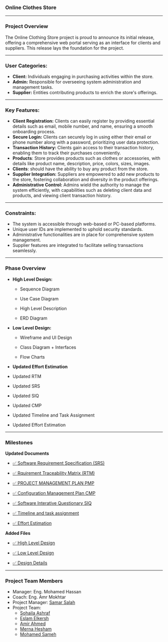### **Online Clothes Store**

---

### **Project Overview**

The Online Clothing Store project is proud to announce its initial release, offering a comprehensive web portal serving as an interface for clients and suppliers. This release lays the foundation for the project.

---

### **User Categories:**

- **Client:** Individuals engaging in purchasing activities within the store.
- **Admin:** Responsible for overseeing system administration and management tasks.
- **Supplier:** Entities contributing products to enrich the store's offerings.

---

### **Key Features:**

- **Client Registration:** Clients can easily register by providing essential details such as email, mobile number, and name, ensuring a smooth onboarding process.
- **Secure Login:** Clients can securely log in using either their email or phone number along with a password, prioritizing user data protection.
- **Transaction History:** Clients gain access to their transaction history, enabling them to track their purchases conveniently.
- **Products**: Store provides products such as clothes or accessories, with details like product name, description, price, colors, sizes, images.
- **Clients**: should have the ability to buy any product from the store.
- **Supplier Integration:** Suppliers are empowered to add new products to the store, fostering collaboration and diversity in the product offerings.
- **Administrative Control:** Admins wield the authority to manage the system efficiently, with capabilities such as deleting client data and products, and viewing client transaction history.

---

### **Constraints:**

- The system is accessible through web-based or PC-based platforms.
- Unique user IDs are implemented to uphold security standards.
- Administrative functionalities are in place for comprehensive system management.
- Supplier features are integrated to facilitate selling transactions seamlessly.

---
### **Phase Overview**
- **High Level Design:**
    - Sequence Diagram
 
    - Use Case Diagram

    - High Level Description

    - ERD Diagram

- **Low Level Design:**
    - Wireframe and UI Design

    - Class Diagram + Interfaces

    - Flow Charts
      
- **Updated Effort Estimation**

- Updated RTM

- Updated SRS

- Updated SIQ

- Updated CMP

- Updated Timeline and Task Assignment

- Updated Effort Estimation
---

### **Milestones**

**Updated Documents**
  - [✅ Software Requirement Specification (SRS)](https://github.com/Muhammed-Sameh/QA_Workshop_ClothesStore/blob/master/Design/QA_ClothesStore_SRS.xlsx)
  
  - [✅ Rquirement Traceability Matrix (RTM)](https://github.com/Muhammed-Sameh/QA_Workshop_ClothesStore/blob/master/Design/QA_ClothesStore_RTM.xlsx)
  
  - [✅ PROJECT MANAGEMENT PLAN PMP](https://github.com/Muhammed-Sameh/QA_Workshop_ClothesStore/blob/master/Project%20Management/PROJECT%20MANAGEMENT%20PLAN%20%5Bv2%5D.docx)
  
  - [✅ Configuration Management Plan CMP](https://github.com/Muhammed-Sameh/QA_Workshop_ClothesStore/blob/master/Design/Configuration%20Management%20Plan.docx)
  
  - [✅ Software Interative Questionary SIQ](https://github.com/Muhammed-Sameh/QA_Workshop_ClothesStore/blob/master/Design/QA_ClothesStore_SIQ.xlsx)

  - [✅ Timeline and task assignment](https://www.taskade.com/d/3uyN1jPwH7qgDxFk?share=view&view=DNkGNpH5wgazwPmi&as=actionsheet)

  - [✅ Effort Estimation](https://github.com/Muhammed-Sameh/QA_Workshop_ClothesStore/blob/master/Design/QA_OnineClothes_EffortEstimation.xlsx)

**Added Files**
  - [✅ High Level Design](https://github.com/Muhammed-Sameh/QA_Workshop_ClothesStore/tree/master/Design/High%20Level%20Design)
  
  - [✅ Low Level Design](https://github.com/Muhammed-Sameh/QA_Workshop_ClothesStore/tree/master/Design/Low%20Level%20Design)

  - [✅ Design Details](https://github.com/Muhammed-Sameh/QA_Workshop_ClothesStore/blob/master/Design/Design%20Details.md)
---

### **Project Team Members**

- Manager: Eng. Mohamed Hassan
- Coach: Eng. Amr Mokhtar
- Project Manager: [Samar Salah](@samasalh )
- Project Team:
  - [Sohaila Ashraf](@sohaila-ashraf-albdAllah )
  - [Eslam Elkersh](@EslamElkersh )
  - [Amir Ahmed](@amirhefny )
  - [Merna Hesham](@MernaHesham10 )
  - [Mohamed Sameh](@Muhammed-Sameh )
